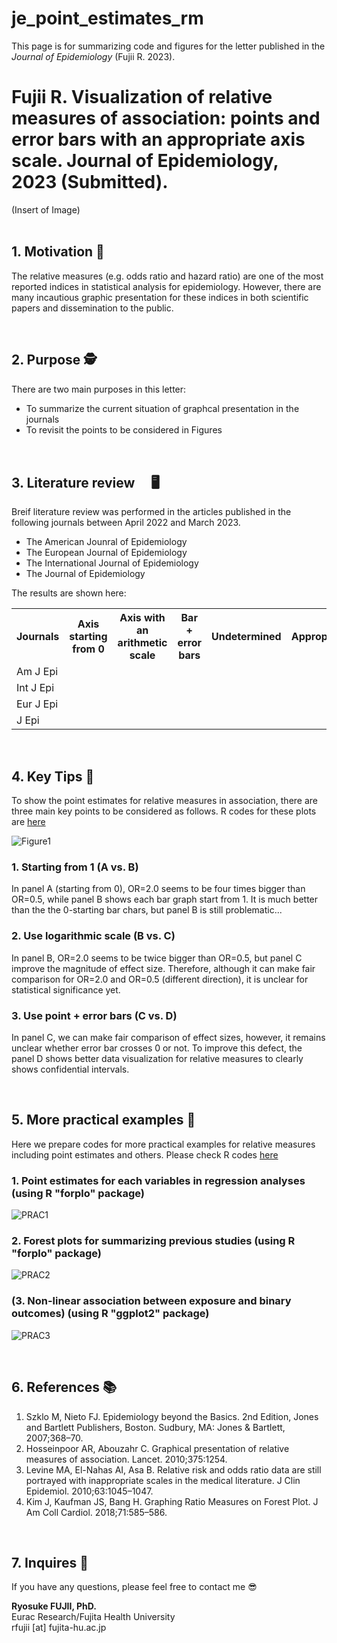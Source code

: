 # je_point_estimates_rm
This page is for summarizing code and figures for the letter published in the <i>Journal of Epidemiology</i> (Fujii R. 2023).

# Fujii R. Visualization of relative measures of association: points and error bars with an appropriate axis scale. Journal of Epidemiology, 2023 (Submitted).

(Insert of Image)
<br>
<br>


## 1. Motivation 🌱
The relative measures (e.g. odds ratio and hazard ratio) are one of the most reported indices in statistical analysis for epidemiology. However, there are many incautious graphic presentation for these indices in both scientific papers and dissemination to the public.

<br>

## 2. Purpose 🕵️
There are two main purposes in this letter:
- To summarize the current situation of graphcal presentation in the journals
- To revisit the points to be considered in Figures

<br>

## 3. Literature review　 🖥
Breif literature review was performed in the articles published in the following journals between April 2022 and March 2023.

- The American Jounral of Epidemiology
- The European Journal of Epidemiology
- The International Journal of Epidemiology
- The Journal of Epidemiology

The results are shown here:

 <table>
    <tr>
      <th>Journals</th>
      <th>Axis starting from 0</th>
      <th>Axis with an arithmetic scale</th>
      <th>Bar + error bars</th>
      <th>Undetermined</th>
      <th>Appropriate</th>
      <th>N of papers presenting figures</th>
    </tr>
    <tr>
      <td>Am J Epi</td>
      <td></td>
      <td></td>
      <td></td>
      <td></td>
      <td></td>
      <td></td>
    </tr>
    <tr>
      <td>Int J Epi</td>
      <td></td>
      <td></td>
      <td></td>
      <td></td>
      <td></td>
      <td></td>
    </tr>
    <tr>
      <td>Eur J Epi</td>
      <td></td>
      <td></td>
      <td></td>
      <td></td>
      <td></td>
      <td></td>
    </tr>
    <tr>
      <td>J Epi</td>
      <td></td>
      <td></td>
      <td></td>
      <td></td>
      <td></td>
      <td></td>
    </tr>
  </table>

<br>

## 4. Key Tips 🔑 
To show the point estimates for relative measures in association, there are three main key points to be considered as follows.
R codes for these plots are <a href="https://github.com/fujichaaan/je_point_estimates_rm/blob/main/code_figures.R">here</a>

![Figure1](https://user-images.githubusercontent.com/19466700/223476002-f9903390-2dc3-40d4-a96d-bbd6acd3a440.png)

### 1. Starting from 1 (A vs. B)
In panel A (starting from 0), OR=2.0 seems to be four times bigger than OR=0.5, while panel B shows each bar graph start from 1.
It is much better than the the 0-starting bar chars, but panel B is still problematic...


### 2. Use logarithmic scale (B vs. C)
In panel B, OR=2.0 seems to be twice bigger than OR=0.5, but panel C improve the magnitude of effect size.
Therefore, although it can make fair comparison for OR=2.0 and OR=0.5 (different direction), it is unclear for statistical significance yet.


### 3. Use point + error bars (C vs. D)
In panel C, we can make fair comparison of effect sizes, however, it remains unclear whether error bar crosses 0 or not.
To improve this defect, the panel D shows better data visualization for relative measures to clearly shows confidential intervals.

<br>

## 5. More practical examples 🤼
Here we prepare codes for more practical examples for relative measures including point estimates and others.
Please check R codes <a href="https://github.com/fujichaaan/je_point_estimates_rm/blob/main/code_practices.R">here</a>

### 1. Point estimates for each variables in regression analyses (using R "forplo" package)

![PRAC1](https://user-images.githubusercontent.com/19466700/223471763-e969ec6c-b6b4-43bc-94f9-d7a916058554.jpeg)


### 2. Forest plots for summarizing previous studies (using R "forplo" package)

![PRAC2](https://user-images.githubusercontent.com/19466700/223471819-af080dfc-0f26-44f7-b371-f4f994d2ae70.jpeg)


### (3. Non-linear association between exposure and binary outcomes) (using R "ggplot2" package)

![PRAC3](https://user-images.githubusercontent.com/19466700/223472320-03569264-c7c6-4070-b927-c8e4c03d4d41.jpg)


<br>

## 6. References 📚
1.	Szklo M, Nieto FJ. Epidemiology beyond the Basics. 2nd Edition, Jones and Bartlett Publishers, Boston. Sudbury, MA: Jones & Bartlett, 2007;368–70.
2.	Hosseinpoor AR, Abouzahr C. Graphical presentation of relative measures of association. Lancet. 2010;375:1254.
3.	Levine MA, El-Nahas AI, Asa B. Relative risk and odds ratio data are still portrayed with inappropriate scales in the medical literature. J Clin Epidemiol. 2010;63:1045–1047.
4.	Kim J, Kaufman JS, Bang H. Graphing Ratio Measures on Forest Plot. J Am Coll Cardiol. 2018;71:585–586.

<br>

## 7. Inquires 📨
If you have any questions, please feel free to contact me 😎

<b>Ryosuke FUJII, PhD.</b><br>
Eurac Research/Fujita Health University<br>
rfujii [at] fujita-hu.ac.jp
